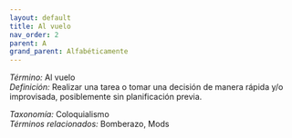 ```yaml
---
layout: default
title: Al vuelo
nav_order: 2
parent: A
grand_parent: Alfabéticamente
---
```


*Término:* Al vuelo  
*Definición:* Realizar una tarea o tomar una decisión de manera rápida y/o improvisada, posiblemente sin planificación previa.

*Taxonomía:* Coloquialismo  
*Términos relacionados:* Bomberazo, Mods
